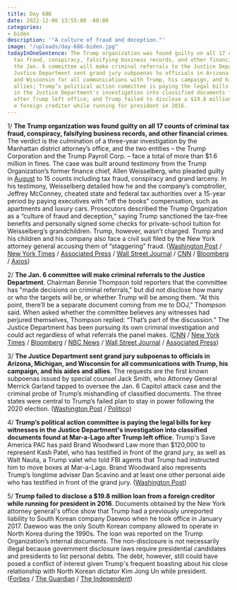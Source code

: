 ```yaml
---
title: Day 686
date: 2022-12-06 13:55:00 -08:00
categories:
- biden
description: '"A culture of fraud and deception."'
image: "/uploads/day-686-biden.jpg"
todayInOneSentence: The Trump organization was found guilty on all 17 counts of criminal
  tax fraud, conspiracy, falsifying business records, and other financial crimes;
  the Jan. 6 committee will make criminal referrals to the Justice Department; the
  Justice Department sent grand jury subpoenas to officials in Arizona, Michigan,
  and Wisconsin for all communications with Trump, his campaign, and his aides and
  allies; Trump’s political action committee is paying the legal bills for key witnesses
  in the Justice Department's investigation into classified documents found at Mar-a-Lago
  after Trump left office; and Trump failed to disclose a $19.8 million loan from
  a foreign creditor while running for president in 2016.
---
```


1/ **The Trump organization was found guilty on all 17 counts of criminal tax fraud, conspiracy, falsifying business records, and other financial crimes**. The verdict is the culmination of a three-year investigation by the Manhattan district attorney’s office, and the two entities – the Trump Corporation and the Trump Payroll Corp. – face a total of more than $1.6 million in fines. The case was built around testimony from the Trump Organization’s former finance chief, Allen Weisselberg, who pleaded guilty in [August](https://whatthefuckjusthappenedtoday.com/2022/08/18/day-576/#3-the-trump-organization%E2%80%99s-former-ch) to 15 counts including tax fraud, conspiracy and grand larceny. In his testimony, Weisselberg detailed how he and the company’s comptroller, Jeffrey McConney, cheated state and federal tax authorities over a 15-year period by paying executives with "off the books" compensation, such as apartments and luxury cars. Prosecutors described the Trump Organization as a “culture of fraud and deception,” saying Trump sanctioned the tax-free benefits and personally signed some checks for private-school tuition for Weisselberg’s grandchildren. Trump, however, wasn’t charged. Trump and his children and his company also face a civil suit filed by the New York attorney general accusing them of “staggering” fraud. ([Washington Post](https://www.washingtonpost.com/national-security/2022/12/06/trump-organization-guilty-tax-fraud/) / [New York Times](https://www.nytimes.com/live/2022/12/06/nyregion/trump-organization-trial-verdict) / [Associated Press](https://apnews.com/article/business-new-york-manhattan-donald-trump-government-and-politics-86177401a887c85ab50d8b78eb1ed397?utm_source=homepage&utm_medium=TopNews&utm_campaign=position_01) / [Wall Street Journal](https://www.wsj.com/articles/trump-organization-convicted-of-criminal-tax-fraud-in-new-york-trial-11670360422?mod=breakingnews) / [CNN](https://www.cnn.com/2022/12/06/politics/trump-organization-fraud-trial-verdict/index.html) / [Bloomberg](https://www.bloomberg.com/news/articles/2022-12-06/trump-company-jury-reaches-verdict-in-criminal-tax-fraud-trial?sref=MIBMEEoj) / [Axios](https://www.axios.com/2022/12/06/trump-organization-trial-tax-fraud-verdict))

2/ **The Jan. 6 committee will make criminal referrals to the Justice Department**. Chairman Bennie Thompson told reporters that the committee has "made decisions on criminal referrals," but did not disclose how many or who the targets will be, or whether Trump will be among them. “At this point, there’ll be a separate document coming from me to DOJ,” Thompson said. When asked whether the committee believes any witnesses had perjured themselves, Thompson replied: “That’s part of the discussion.” The Justice Department has been pursuing its own criminal investigation and could act regardless of what referrals the panel makes. ([CNN](https://www.cnn.com/2022/12/06/politics/january-6-committee-criminal-referrals) / [New York Times](https://www.nytimes.com/2022/12/06/us/politics/jan-6-committee-doj-criminal-referrals.html) / [Bloomberg](https://www.bloomberg.com/news/articles/2022-12-06/jan-6-house-committee-has-decided-to-recommend-doj-prosecutions?srnd=premium&sref=MIBMEEoj) / [NBC News](https://www.nbcnews.com/politics/congress/jan-6-committee-chair-expects-panel-issue-criminal-referrals-doj-rcna60335) / [Wall Street Journal](https://www.wsj.com/articles/jan-6-committee-plans-criminal-referrals-chairman-says-11670351770?mod=breakingnews) / [Associated Press](https://apnews.com/article/capitol-siege-donald-trump-liz-cheney-bennie-thompson-government-and-politics-618aedf38a5d18f42ba096e9a20fb3a2))

3/ **The Justice Department sent grand jury subpoenas to officials in Arizona, Michigan, and Wisconsin for all communications with Trump, his campaign, and his aides and allies**. The requests are the first known subpoenas issued by special counsel Jack Smith, who Attorney General Merrick Garland tapped to oversee the Jan. 6 Capitol attack case and the criminal probe of Trump’s mishandling of classified documents.  The three states were central to Trump’s failed plan to stay in power following the 2020 election. ([Washington Post](https://www.washingtonpost.com/politics/2022/12/06/jack-smith-trump-communications-subpoenas/) / [Politico](https://www.politico.com/news/2022/12/06/trump-subpoena-special-counsel-documents-00072582))

4/ **Trump’s political action committee is paying the legal bills for key witnesses in the Justice Department's investigation into classified documents found at Mar-a-Lago after Trump left office**. Trump's Save America PAC has paid Brand Woodward Law more than $120,000 to represent Kash Patel, who has testified in front of the grand jury, as well as Walt Nauta, a Trump valet who told FBI agents that Trump had instructed him to move boxes at Mar-a-Lago. Brand Woodward also represents Trump’s longtime adviser Dan Scavino and at least one other personal aide who has testified in front of the grand jury. ([Washington Post](https://www.washingtonpost.com/national-security/2022/12/05/trump-witnesses-legal-bills-pac/))

5/ **Trump failed to disclose a $19.8 million loan from a foreign creditor while running for president in 2016**. Documents obtained by the New York attorney general's office show that Trump had a previously unreported liability to South Korean company Daewoo when he took office in January 2017. Daewoo was the only South Korean company allowed to operate in North Korea during the 1990s. The loan was reported on the Trump Organization’s internal documents. The non-disclosure is not necessarily illegal because government disclosure laws require presidential candidates and presidents to list personal debts. The debt, however, still could have posed a conflict of interest given Trump's frequent boasting about his close relationship with North Korean dictator Kim Jong Un while president. ([Forbes](https://www.forbes.com/sites/danalexander/2022/12/04/trump-owed-hidden-debt-while-in-office/?sh=734cf9b2b30e) / [The Guardian](https://www.theguardian.com/us-news/2022/dec/05/donald-trump-daewoo-loan-financial-disclosure) / [The Independent](https://www.independent.co.uk/news/world/americas/us-politics/donald-trump-loan-north-korea-daewoo-b2239585.html))